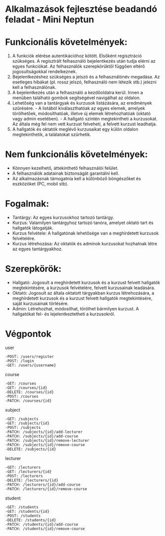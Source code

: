 # Alkalmazások fejlesztése beadandó feladat - Mini Neptun

# Funkcionális követelmények:

  1. A funkciók elérése autentikációhoz kötött. Elsőként regisztráció szükséges. A regisztrált felhasználó bejelentkezés után tudja elérni az egyes funkciókat. Az felhasználók szerepkörüktől függően eltérő jogosultságokkal rendelkeznek.
  2. Bejelentkezéshez szükséges a jelszó és a felhasználónév megadása. Az esetleges hibákat (pl. rossz jelszó, felhasználó nem létezik stb.) jelezni kell a felhasználónak.
  3. A bejelentkezés után a felhasználó a kezdőoldalra kerül. Innen a menüben található gombok segítségével navigálhat az oldalon.
  4. Lehetőség van a tantárgyak és kurzusok listázására, az eredmények szűrésére.
    - A listából kiválaszthatóak az egyes elemek, amelyek törölhetőek, módosíthatóak, illetve új elemek létrehozhatóak (oktató vagy admin esetében).
    - A hallgató szintén megtekintheti a kurzusokat. Az általa még fel nem vett kurzust felveheti, a felvett kurzust leadhatja.
  5. A hallgatók és oktatók meglévő kurzusaikat egy külön oldalon megtekinthetik, a találatokat szűrhetik.
  
# Nem funkcionális követelmények:

 - Könnyen kezelhető, áttekinthető felhasználói felület.
 - A felhasználók adatainak biztonságát garantálni kell.
 - Az alkalmazásnak támogatnia kell a különböző böngészőket és eszközöket (PC, mobil stb).

# Fogalmak:

  - Tantárgy: Az egyes kurzusokhoz tartozó tantárgy.
  - Kurzus: Valamilyen tantárgyhoz tartozó tanóra, amelyet oktató tart és hallgatók látogatják.
  - Kurzus felvétele: A hallgatónak lehetősége van a meghírdetett kurzusok felvételére.
  - Kurzus létrehozása: Az oktatók és adminok kurzusokat hozhatnak létre az egyes tantárgyakhoz.
  
# Szerepkörök:

  - Hallgató: Jogosult a meghírdetett kurzusok és a kurzust felvett hallgatók megtekintésére, a kurzusok felvételére, felvett kurzusainak leadására.
  - Oktató: Jogosult az általa oktatott tárgyakban kurzus létrehozására, a meghírdetett kurzusok és a kurzust felvett hallgatók megtekintésére, saját kurzusainak törlésére.
  - Admin: Létrehozhat, módosíthat, törölhet bármilyen kurzust. A hallgatókat fel- és lejelentkeztetheti a kurzusokról.
  
# Végpontok
  user
  
    -POST: /users/register
    -POST: /login
    -GET: /users/{username}

  course
  
    -GET: /courses
    -GET: /courses/{id}
    -DELETE: /courses/{id}
    -POST: /courses
    -PATCH: /courses/{id}

  subject
  
    -GET: /subjects
    -GET: /subjects/{id}
    -POST: /subjects
    -PATCH: /subjects/{id}/add-lecturer
    -PATCH: /subjects/{id}/add-course
    -PATCH: /subjects/{id}/remove-lecturer
    -PATCH: /subjects/{id}/remove-course
    -DELETE: /subjects/{id}

  lecturer
  
    -GET: /lecturers
    -GET: /lecturers/{id}
    -POST: /lecturers
    -DELETE: /lecturers/{id}
    -PATCH: /lecturers/{id}/add-course
    -PATCH: /lecturers/{id}/remove-course

  student
  
    -GET: /students
    -GET: /students/{id}
    -POST: /students
    -DELETE: /students/{id}
    -PATCH: /students/{id}/add-course
    -PATCH: /students/{id}/remove-course
